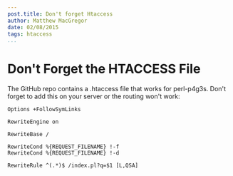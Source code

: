 ```yaml
---
post.title: Don't forget Htaccess
author: Matthew MacGregor
date: 02/08/2015
tags: htaccess
...
```


Don't Forget the HTACCESS File
==============================

The GitHub repo contains a .htaccess file that works for perl-p4g3s. Don't
forget to add this on your server or the routing won't work:

    Options +FollowSymLinks

    RewriteEngine on

    RewriteBase /

    RewriteCond %{REQUEST_FILENAME} !-f
    RewriteCond %{REQUEST_FILENAME} !-d

    RewriteRule ^(.*)$ /index.pl?q=$1 [L,QSA]
